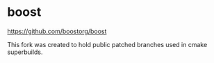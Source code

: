 boost
=====

https://github.com/boostorg/boost


This fork was created to hold public patched branches used in cmake superbuilds.
